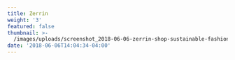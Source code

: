 ```yaml
---
title: Zerrin
weight: '3'
featured: false
thumbnail: >-
  /images/uploads/screenshot_2018-06-06-zerrin-shop-sustainable-fashion-and-skincare-singapore.jpg
date: '2018-06-06T14:04:34-04:00'
---
```

